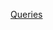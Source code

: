 [Queries](https://console.cloud.google.com/bigquery?sq=149236772561:fe43ee74db3a44908c4b8991251e9299)
